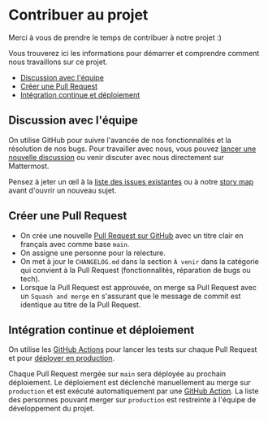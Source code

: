# Contribuer au projet

Merci à vous de prendre le temps de contribuer à notre projet :)

Vous trouverez ici les informations pour démarrer et comprendre comment nous
travaillons sur ce projet.

- [Discussion avec l'équipe](#discussion-avec-léquipe)
- [Créer une Pull Request](#créer-une-pull-request)
- [Intégration continue et déploiement](#intégration-continue-et-déploiement)

## Discussion avec l'équipe

On utilise GitHub pour suivre l'avancée de nos fonctionnalités et la résolution
de nos bugs. Pour travailler avec nous, vous pouvez [lancer une
nouvelle discussion](https://github.com/betagouv/territoires-en-transitions/issues/new)
ou venir discuter avec nous directement sur Mattermost.

Pensez à jeter un œil à la [liste des issues existantes](https://github.com/betagouv/territoires-en-transitions/issues)
ou à notre [story map](https://github.com/betagouv/territoires-en-transitions/projects/5)
avant d'ouvrir un nouveau sujet.

## Créer une Pull Request

- On crée une nouvelle [Pull Request sur GitHub](https://github.com/betagouv/territoires-en-transitions/compare)
  avec un titre clair en français avec comme base `main`.
- On assigne une personne pour la relecture.
- On met à jour le `CHANGELOG.md` dans la section `À venir` dans la catégorie
  qui convient à la Pull Request (fonctionnalités, réparation de bugs ou tech).
- Lorsque la Pull Request est approuvée, on merge sa Pull Request avec un
  `Squash and merge` en s'assurant que le message de commit est identique au
  titre de la Pull Request.

## Intégration continue et déploiement

On utilise les [GitHub Actions](https://github.com/features/actions) pour lancer
les tests sur chaque Pull Request et pour
[déployer en production](docs/workflows/déployer-en-production.md).

Chaque Pull Request mergée sur `main` sera déployée au prochain déploiement. Le
déploiement est déclenché manuellement au merge sur `production` et est exécuté
automatiquement par une [GitHub Action](https://github.com/betagouv/territoires-en-transitions/actions).
La liste des personnes pouvant merger sur `production` est restreinte à
l'équipe de développement du projet.
